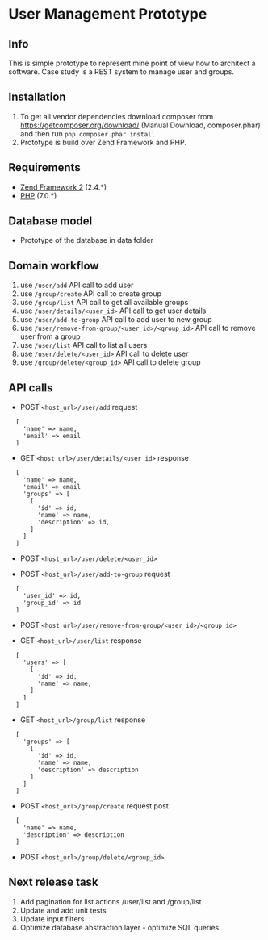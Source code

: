 User Management Prototype
=========================
Info
----
This is simple prototype to represent mine point of view how to architect a software. 
Case study is a REST system to manage user and groups.

Installation
------------

1. To get all vendor dependencies download composer from https://getcomposer.org/download/ 
   (Manual Download, composer.phar) and then run `php composer.phar install`
2. Prototype is build over Zend Framework and PHP.

Requirements
------------

* [Zend Framework 2](https://github.com/zendframework/zf2) (2.4.*)
* [PHP](https://secure.php.net/downloads.php) (7.0.*)

Database model
--------------
* Prototype of the database in data folder

Domain workflow
---------------
1. use `/user/add` API call to add user
2. use `/group/create` API call to create group
3. use `/group/list` API call to get all available groups
4. use `/user/details/<user_id>` API call to get user details
5. use `/user/add-to-group` API call to add user to new group
6. use `/user/remove-from-group/<user_id>/<group_id>` API call 
   to remove user from a group
7. use `/user/list` API call to list all users
8. use `/user/delete/<user_id>` API call to delete user
9. use `/group/delete/<group_id>` API call to delete group

API calls
---------
* POST `<host_url>/user/add`
  request
```
  [
    'name' => name,
    'email' => email
  ]
```

* GET `<host_url>/user/details/<user_id>`
  response
```
  [
    'name' => name,
    'email' => email
    'groups' => [
      [
        'íd' => id,
        'name' => name,
        'description' => id,
      ]
    ]
  ]
```

* POST `<host_url>/user/delete/<user_id>`

* POST `<host_url>/user/add-to-group`
  request
```
  [
    'user_id' => id,
    'group_id' => id
  ]  
```

* POST `<host_url>/user/remove-from-group/<user_id>/<group_id>`

* GET `<host_url>/user/list`
  response
```
  [
    'users' => [
      [
        'íd' => id,
        'name' => name,
      ]
    ]
  ]
```

* GET `<host_url>/group/list`
  response
```
  [
    'groups' => [
      [
        'íd' => id,
        'name' => name,
        'description' => description
      ]
    ]
  ]
```

* POST `<host_url>/group/create`
  request post
```
  [
    'name' => name,
    'description' => description
  ]
```

* POST `<host_url>/group/delete/<group_id>`

Next release task
-----------------
1. Add pagination for list actions /user/list and /group/list
2. Update and add unit tests 
3. Update input filters
4. Optimize database abstraction layer - optimize SQL queries